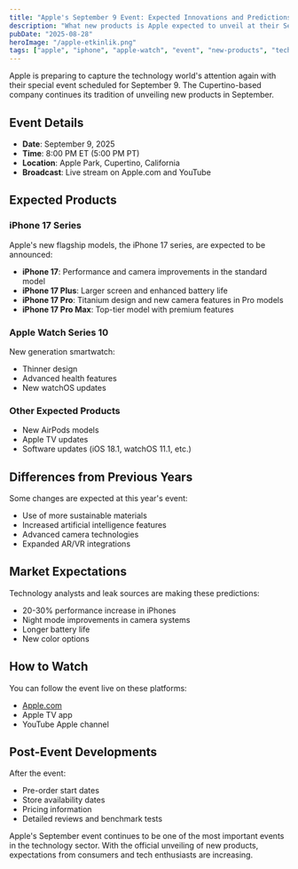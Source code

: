 ```yaml
---
title: "Apple's September 9 Event: Expected Innovations and Predictions"
description: "What new products is Apple expected to unveil at their September 9 special event?"
pubDate: "2025-08-28"
heroImage: "/apple-etkinlik.png"
tags: ["apple", "iphone", "apple-watch", "event", "new-products", "technology"]
---
```


Apple is preparing to capture the technology world's attention again with their special event scheduled for September 9. The Cupertino-based company continues its tradition of unveiling new products in September.

## Event Details

- **Date**: September 9, 2025
- **Time**: 8:00 PM ET (5:00 PM PT)
- **Location**: Apple Park, Cupertino, California
- **Broadcast**: Live stream on Apple.com and YouTube

## Expected Products

### iPhone 17 Series
Apple's new flagship models, the iPhone 17 series, are expected to be announced:

- **iPhone 17**: Performance and camera improvements in the standard model
- **iPhone 17 Plus**: Larger screen and enhanced battery life
- **iPhone 17 Pro**: Titanium design and new camera features in Pro models
- **iPhone 17 Pro Max**: Top-tier model with premium features

### Apple Watch Series 10
New generation smartwatch:
- Thinner design
- Advanced health features
- New watchOS updates

### Other Expected Products
- New AirPods models
- Apple TV updates
- Software updates (iOS 18.1, watchOS 11.1, etc.)

## Differences from Previous Years

Some changes are expected at this year's event:
- Use of more sustainable materials
- Increased artificial intelligence features
- Advanced camera technologies
- Expanded AR/VR integrations

## Market Expectations

Technology analysts and leak sources are making these predictions:
- 20-30% performance increase in iPhones
- Night mode improvements in camera systems
- Longer battery life
- New color options

## How to Watch

You can follow the event live on these platforms:
- [Apple.com](https://www.apple.com/apple-events/)
- Apple TV app
- YouTube Apple channel

## Post-Event Developments

After the event:
- Pre-order start dates
- Store availability dates
- Pricing information
- Detailed reviews and benchmark tests

Apple's September event continues to be one of the most important events in the technology sector. With the official unveiling of new products, expectations from consumers and tech enthusiasts are increasing.